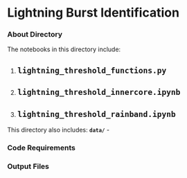 # Lightning Burst Identification

### About Directory

The notebooks in this directory include:
1. **`lightning_threshold_functions.py`**
    -
2. **`lightning_threshold_innercore.ipynb`**
    -
3. **`lightning_threshold_rainband.ipynb`**
    -

This directory also includes:
**`data/`**
    -

### Code Requirements

### Output Files